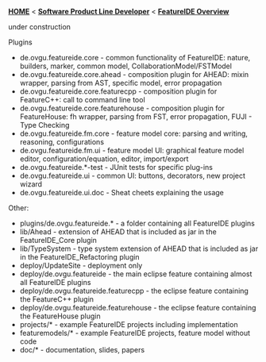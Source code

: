 <!-- Breadcrumb -->
[**HOME**](https://github.com/tthuem/FeatureIDE/wiki) < [**Software Product Line Developer**](https://github.com/tthuem/FeatureIDE/wiki/Software-Product-Line-Developer) < [**FeatureIDE Overview**](https://github.com/tthuem/FeatureIDE/wiki/FeatureIDE-Overview)

<!-- Introduction -->
under construction

<!-- Outline -->

<!-- Content -->
Plugins

* de.ovgu.featureide.core - common functionality of FeatureIDE: nature, builders, marker, common model, CollaborationModel/FSTModel
* de.ovgu.featureide.core.ahead - composition plugin for AHEAD: mixin wrapper, parsing from AST, specific model, error propagation
* de.ovgu.featureide.core.featurecpp - composition plugin for FeatureC++: call to command line tool
* de.ovgu.featureide.core.featurehouse - composition plugin for FeatureHouse: fh wrapper, parsing from FST, error propagation, FUJI - Type Checking
* de.ovgu.featureide.fm.core - feature model core: parsing and writing, reasoning, configurations
* de.ovgu.featureide.fm.ui - feature model UI: graphical feature model editor, configuration/equation, editor, import/export
* de.ovgu.featureide.*-test - JUnit tests for specific plug-ins
* de.ovgu.featureide.ui - common UI: buttons, decorators, new project wizard
* de.ovgu.featureide.ui.doc - Sheat cheets explaining the usage

Other:

* plugins/de.ovgu.featureide.* - a folder containing all FeatureIDE plugins
* lib/Ahead - extension of AHEAD that is included as jar in the FeatureIDE_Core plugin
* lib/TypeSystem - type system extension of AHEAD that is included as jar in the FeatureIDE_Refactoring plugin
* deploy/UpdateSite - deployment only
* deploy/de.ovgu.featureide - the main eclipse feature containing almost all FeatureIDE plugins
* deploy/de.ovgu.featureide.featurecpp - the eclipse feature containing the FeatureC++ plugin
* deploy/de.ovgu.featureide.featurehouse - the eclipse feature containing the FeatureHouse plugin
* projects/* - example FeatureIDE projects including implementation
* featuremodels/* - example FeatureIDE projects, feature model without code
* doc/* - documentation, slides, papers